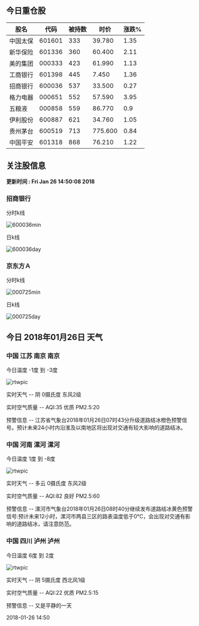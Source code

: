 
## 今日重仓股 

|股名|代码|被持数|时价|涨跌%|
|---|---|---|---|---|
|中国太保|601601|333|39.780|1.35|
|新华保险|601336|360|60.400|2.11|
|美的集团|000333|423|61.990|1.13|
|工商银行|601398|445|7.450|1.36|
|招商银行|600036|537|33.500|0.27|
|格力电器|000651|552|57.590|3.95|
|五粮液|000858|559|86.770|0.9|
|伊利股份|600887|621|34.760|1.05|
|贵州茅台|600519|713|775.600|0.84|
|中国平安|601318|868|76.210|1.22|

## 关注股信息
**更新时间 : Fri Jan 26 14:50:08 2018**
### 招商银行 
分时k线

![600036min](http://image.sinajs.cn/newchart/min/n/sh600036.gif)

日k线

![600036day](http://image.sinajs.cn/newchart/daily/n/sh600036.gif)

### 京东方Ａ 
分时k线

![000725min](http://image.sinajs.cn/newchart/min/n/sz000725.gif)

日k线

![000725day](http://image.sinajs.cn/newchart/daily/n/sz000725.gif)
## 今日 2018年01月26日 天气
### 中国 江苏 南京 南京

今日温度 -1度 到 -3度

![rtwpic](http://app1.showapi.com/weather/icon/day/02.png)

实时天气 -- 阴 0摄氏度 东风2级

实时空气质量 -- AQI:35 优质 PM2.5:20

预警信息 -- 江苏省气象台2018年01月26日07时43分升级道路结冰橙色预警信号。预计未来24小时内沿淮及以南地区将出现对交通有较大影响的道路结冰。
    
### 中国 河南 漯河 漯河

今日温度 1度 到 -8度

![rtwpic](http://app1.showapi.com/weather/icon/day/01.png)

实时天气 -- 多云 0摄氏度 东风2级

实时空气质量 -- AQI:82 良好 PM2.5:60

预警信息 -- 漯河市气象台2018年01月26日08时40分继续发布道路结冰黄色预警信号:预计未来12小时，漯河市两县三区的路表温度低于0℃，会出现对交通有影响的道路结冰，请注意防范。
    
### 中国 四川 泸州 泸州

今日温度 6度 到 2度

![rtwpic](http://app1.showapi.com/weather/icon/day/02.png)

实时天气 -- 阴 5摄氏度 西北风1级

实时空气质量 -- AQI:22 优质 PM2.5:15

预警信息 -- 又是平静的一天
    
2018-01-26 14:50
